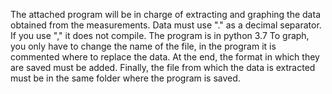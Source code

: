 The attached program will be in charge of extracting and graphing the data obtained from the measurements. Data must use "." as a decimal separator. If you use "," it does not compile. The program is in python 3.7 To graph, you only have to change the name of the file, in the program it is commented where to replace the data. At the end, the format in which they are saved must be added. Finally, the file from which the data is extracted must be in the same folder where the program is saved.
